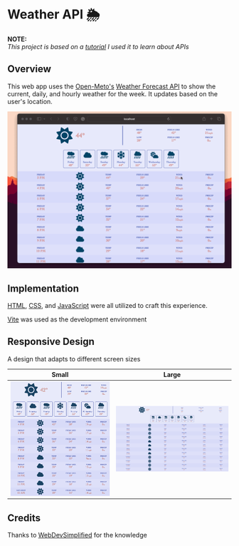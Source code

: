 # Weather API 🌦️
**NOTE:**  
*This project is based on a [tutorial](https://www.youtube.com/watch?v=w0VEOghdMpQ) I used it to learn about APIs*
 
## Overview
This web app uses the [Open-Meto's](https://open-meteo.com/) [Weather Forecast API](https://open-meteo.com/en/docs) to show the current, daily, and hourly weather for the week. It updates based on the user's location.

<p align="center">
  <img src="./extras/weatherapi.gif" />
</p>

## Implementation
[HTML](https://en.wikipedia.org/wiki/HTML), [CSS](https://en.wikipedia.org/wiki/CSS), and [JavaScript](https://en.wikipedia.org/wiki/JavaScript) were all utilized to craft this experience.

[Vite](https://vitejs.dev/) was used as the development environment 

## Responsive Design
A design that adapts to different screen sizes

Small            |  Large
:-------------------------:|:-------------------------:
![](./extras/small.png)  |  ![](./extras/large.png)

## Credits
Thanks to [WebDevSimplified](https://www.youtube.com/@WebDevSimplified/featured) for the knowledge 
